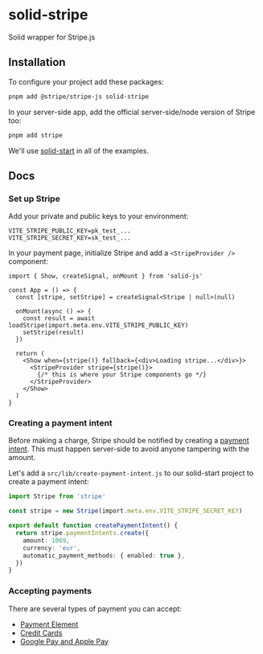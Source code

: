 # solid-stripe

Solid wrapper for Stripe.js

## Installation

To configure your project add these packages:

```bash
pnpm add @stripe/stripe-js solid-stripe
```

In your server-side app, add the official server-side/node version of Stripe too:

```bash
pnpm add stripe
```

We'll use [solid-start](https://github.com/solidjs/solid-start) in all of the examples.

## Docs

### Set up Stripe

Add your private and public keys to your environment:

```
VITE_STRIPE_PUBLIC_KEY=pk_test_...
VITE_STRIPE_SECRET_KEY=sk_test_...
```

In your payment page, initialize Stripe and add a `<StripeProvider />` component:

```tsx
import { Show, createSignal, onMount } from 'solid-js'

const App = () => {
  const [stripe, setStripe] = createSignal<Stripe | null>(null)

  onMount(async () => {
    const result = await loadStripe(import.meta.env.VITE_STRIPE_PUBLIC_KEY)
    setStripe(result)
  })

  return (
    <Show when={stripe()} fallback={<div>Loading stripe...</div>}>
      <StripeProvider stripe={stripe()}>
        {/* this is where your Stripe components go */}
      </StripeProvider>
    </Show>
  )
}
```

### Creating a payment intent

Before making a charge, Stripe should be notified by creating a [payment intent](https://stripe.com/docs/api/payment_intents). This must happen server-side to avoid anyone tampering with the amount.

Let's add a `src/lib/create-payment-intent.js` to our solid-start project to create a payment intent:

```ts
import Stripe from 'stripe'

const stripe = new Stripe(import.meta.env.VITE_STRIPE_SECRET_KEY)

export default function createPaymentIntent() {
  return stripe.paymentIntents.create({
    amount: 1069,
    currency: 'eur',
    automatic_payment_methods: { enabled: true },
  })
}
```

### Accepting payments

There are several types of payment you can accept:

- [Payment Element](https://github.com/wobsoriano/solid-stripe/tree/master/src/payment-element)
- [Credit Cards](https://github.com/wobsoriano/solid-stripe/tree/master/src/credit-cards)
- [Google Pay and Apple Pay](https://github.com/wobsoriano/solid-stripe/tree/master/src/googlepay-applepay)
